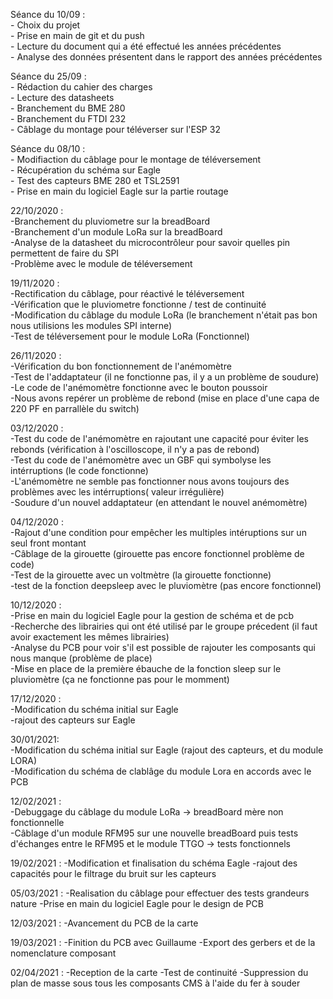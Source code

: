 Séance du 10/09 :  
	- Choix du projet  
	- Prise en main de git et du push  
	- Lecture du document qui a été effectué les années précédentes  
	- Analyse des données présentent dans le rapport des années précédentes  
	
Séance du 25/09 :  
	- Rédaction du cahier des charges  
	- Lecture des datasheets    
	- Branchement du BME 280  
	- Branchement du FTDI 232  
	- Câblage du montage pour téléverser sur l'ESP 32  
	
Séance du 08/10 :  
	- Modifiaction du câblage pour le montage de téléversement  
	- Récupération du schéma sur Eagle  
	- Test des capteurs BME 280 et TSL2591  
	- Prise en main du logiciel Eagle sur la partie routage  

22/10/2020 :  
-Branchement du pluviometre sur la breadBoard  
-Branchement d'un module LoRa sur la breadBoard  
-Analyse de la datasheet du microcontrôleur pour savoir quelles pin permettent de faire du SPI  
-Problème avec le module de téléversement  

19/11/2020 :  
-Rectification du câblage, pour réactivé le téléversement  
-Vérification que le pluviometre fonctionne / test de continuité  
-Modification du câblage du module LoRa (le branchement n'était pas bon nous utilisions les modules SPI interne)  
-Test de téléversement pour le module LoRa (Fonctionnel)  
	
26/11/2020 :  
-Vérification du bon fonctionnement de l'anémomètre  
-Test de l'addaptateur (il ne fonctionne pas, il y a un problème de soudure)  
-Le code de l'anémomètre fonctionne avec le bouton poussoir  
-Nous avons repérer un problème de rebond (mise en place d'une capa de 220 PF en parrallèle du switch)  

03/12/2020 :  
-Test du code de l'anémomètre en rajoutant une capacité pour éviter les rebonds (vérification à l'oscilloscope, il n'y a pas de rebond)  
-Test du code de l'anémomètre avec un GBF qui symbolyse les intérruptions (le code fonctionne)  
-L'anémomètre ne semble pas fonctionner nous avons toujours des problèmes avec les intérruptions( valeur irrégulière)  
-Soudure d'un nouvel addaptateur (en attendant le nouvel anémomètre)  

04/12/2020 :  
-Rajout d'une condition pour empêcher les multiples intéruptions sur un seul front montant  
-Câblage de la girouette (girouette pas encore fonctionnel problème de code)  
-Test de la girouette avec un voltmètre (la girouette fonctionne)  
-test de la fonction deepsleep avec le pluviomètre (pas encore fonctionnel)  

10/12/2020 :  
-Prise en main du logiciel Eagle pour la gestion de schéma et de pcb  
-Recherche des librairies qui ont été utilisé par le groupe précedent (il faut avoir exactement les mêmes librairies)  
-Analyse du PCB pour voir s'il est possible de rajouter les composants qui nous manque (problème de place)  
-Mise en place de la première ébauche de la fonction sleep sur le pluviomètre (ça ne fonctionne pas pour le momment)  


17/12/2020 :  
-Modification du schéma initial sur Eagle    
-rajout des capteurs sur Eagle    

30/01/2021:  
-Modification du schéma initial sur Eagle (rajout des capteurs, et du module LORA)  
-Modification du schéma de clablâge du module Lora en accords avec le PCB

12/02/2021 :  
-Debuggage du câblage du module LoRa -> breadBoard mère non fonctionnelle  
-Câblage d'un module RFM95 sur une nouvelle breadBoard puis tests d'échanges entre le RFM95 et le module TTGO -> tests fonctionnels  

19/02/2021 :
-Modification et finalisation du schéma Eagle
-rajout des capacités pour le filtrage du bruit sur les capteurs

05/03/2021 :
-Realisation du câblage pour effectuer des tests grandeurs nature
-Prise en main du logiciel Eagle pour le design de PCB

12/03/2021 :
-Avancement du PCB de la carte

19/03/2021 :
-Finition du PCB avec Guillaume
-Export des gerbers et de la nomenclature composant

02/04/2021 :
-Reception de la carte
-Test de continuité 
-Suppression du plan de masse sous tous les composants CMS à l'aide du fer à souder

